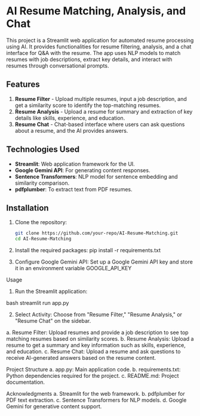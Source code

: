 # AI Resume Matching, Analysis, and Chat

This project is a Streamlit web application for automated resume processing using AI. It provides functionalities for resume filtering, analysis, and a chat interface for Q&A with the resume. The app uses NLP models to match resumes with job descriptions, extract key details, and interact with resumes through conversational prompts.

## Features
1. **Resume Filter** - Upload multiple resumes, input a job description, and get a similarity score to identify the top-matching resumes.
2. **Resume Analysis** - Upload a resume for summary and extraction of key details like skills, experience, and education.
3. **Resume Chat** - Chat-based interface where users can ask questions about a resume, and the AI provides answers.

## Technologies Used
- **Streamlit**: Web application framework for the UI.
- **Google Gemini API**: For generating content responses.
- **Sentence Transformers**: NLP model for sentence embedding and similarity comparison.
- **pdfplumber**: To extract text from PDF resumes.

## Installation

1. Clone the repository:
   ```bash
   git clone https://github.com/your-repo/AI-Resume-Matching.git
   cd AI-Resume-Matching

2. Install the required packages:
   pip install -r requirements.txt

3. Configure Google Gemini API:
   Set up a Google Gemini API key and store it in an environment variable GOOGLE_API_KEY

Usage
1. Run the Streamlit application:

bash
streamlit run app.py

2. Select Activity: Choose from "Resume Filter," "Resume Analysis," or "Resume Chat" on the sidebar.

  a. Resume Filter: Upload resumes and provide a job description to see top matching resumes based on similarity scores.
  b. Resume Analysis: Upload a resume to get a summary and key information such as skills, experience, and education.
  c. Resume Chat: Upload a resume and ask questions to receive AI-generated answers based on the resume content.

Project Structure
  a. app.py: Main application code.
  b. requirements.txt: Python dependencies required for the project.
  c. README.md: Project documentation.


Acknowledgments
  a. Streamlit for the web framework.
  b. pdfplumber for PDF text extraction.
  c. Sentence Transformers for NLP models.
  d. Google Gemini for generative content support.
